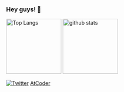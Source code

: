 ### Hey guys! 👋

<p align="left"> 
  <img alt="Top Langs" height="150px" src="https://github-readme-stats.vercel.app/api/top-langs/?username=light-planck&layout=compact&show_icons=true&theme=tokyonight" />
  <img alt="github stats" height="150px" src="https://github-readme-stats.vercel.app/api?username=light-planck&theme=tokyonight&show_icons=ture" />
</p>

<p>
<a href="https://twitter.com/light_planck" target="_blank"><img alt="Twitter" src="https://img.shields.io/badge/twitter-%231DA1F2.svg?&style=for-the-badge&logo=twitter&logoColor=white" /></a>
<a href="https://atcoder.jp/users/planck16" target="_blank">AtCoder</a>
</p>
